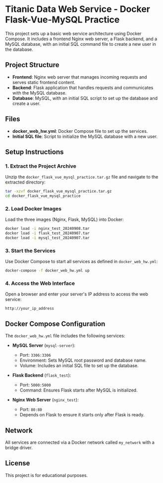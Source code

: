 # Titanic Data Web Service - Docker Flask-Vue-MySQL Practice

This project sets up a basic web service architecture using Docker Compose. It includes a frontend Nginx web server, a Flask backend, and a MySQL database, with an initial SQL command file to create a new user in the database.

## Project Structure

- **Frontend**: Nginx web server that manages incoming requests and serves static frontend content.
- **Backend**: Flask application that handles requests and communicates with the MySQL database.
- **Database**: MySQL, with an initial SQL script to set up the database and create a user.

## Files

- **docker_web_hw.yml**: Docker Compose file to set up the services.
- **Initial SQL file**: Script to initialize the MySQL database with a new user.

## Setup Instructions

### 1. Extract the Project Archive

Unzip the `docker_flask_vue_mysql_practice.tar.gz` file and navigate to the extracted directory:

```bash
tar -xzvf docker_flask_vue_mysql_practice.tar.gz
cd docker_flask_vue_mysql_practice
```

### 2. Load Docker Images

Load the three images (Nginx, Flask, MySQL) into Docker:

```bash
docker load -i nginx_test_20240908.tar
docker load -i flask_test_20240907.tar
docker load -i mysql_test_20240907.tar
```

### 3. Start the Services

Use Docker Compose to start all services as defined in `docker_web_hw.yml`:

```bash
docker-compose -f docker_web_hw.yml up
```

### 4. Access the Web Interface

Open a browser and enter your server's IP address to access the web service:

```
http://your_ip_address
```

## Docker Compose Configuration

The `docker_web_hw.yml` file includes the following services:

- **MySQL Server** (`mysql-server`):
  - Port: `3306:3306`
  - Environment: Sets MySQL root password and database name.
  - Volume: Includes an initial SQL file to set up the database.
  
- **Flask Backend** (`flask_test`):
  - Port: `5000:5000`
  - Command: Ensures Flask starts after MySQL is initialized.
  
- **Nginx Web Server** (`nginx_test`):
  - Port: `80:80`
  - Depends on Flask to ensure it starts only after Flask is ready.

## Network

All services are connected via a Docker network called `my_network` with a bridge driver.

## License

This project is for educational purposes.
